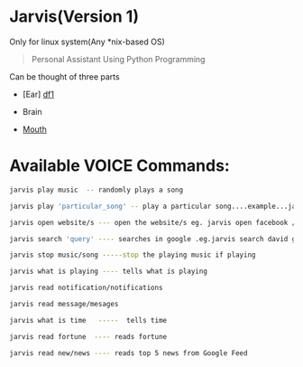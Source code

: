 # Jarvis(Version 1)

Only for linux system(Any *nix-based OS)

>Personal Assistant Using Python Programming     

Can be thought of three parts 

- [Ear] [df1]

- Brain

- [Mouth][df2]

# Available VOICE Commands:
```sh
jarvis play music  -- randomly plays a song

jarvis play 'particular_song' -- play a particular song....example...jarvis play lean on

jarvis open website/s --- open the website/s eg. jarvis open facebook / facebook google youtube

jarvis search 'query' ---- searches in google .eg.jarvis search david guetta

jarvis stop music/song -----stop the playing music if playing

jarvis what is playing ---- tells what is playing

jarvis read notification/notifications

jarvis read message/mesages

jarvis what is time   -----  tells time

jarvis read fortune  ---- reads fortune

jarvis read new/news ---- reads top 5 news from Google Feed
```

[df1]: <https://github.com/Uberi/speech_recognition>
[df2]:<  https://github.com/westonpace/pyttsx>
